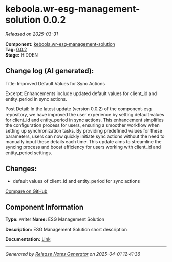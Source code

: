 #  keboola.wr-esg-management-solution 0.0.2

_Released on 2025-03-31_

**Component:** [keboola.wr-esg-management-solution](https://github.com/keboola/component-esg)  
**Tag:** [0.0.2](https://github.com/keboola/component-esg/releases/tag/0.0.2)  
**Stage:** HIDDEN


## Change log (AI generated):
Title: Improved Default Values for Sync Actions

Excerpt: Enhancements include updated default values for client_id and entity_period in sync actions.

Post Detail: In the latest update (version 0.0.2) of the component-esg repository, we have improved the user experience by setting default values for client_id and entity_period in sync actions. This enhancement simplifies the configuration process for users, ensuring a smoother workflow when setting up synchronization tasks. By providing predefined values for these parameters, users can now quickly initiate sync actions without the need to manually input these details each time. This update aims to streamline the syncing process and boost efficiency for users working with client_id and entity_period settings.



## Changes:



- default values of client_id and entity_period for sync actions 



[Compare on GitHub](https://github.com/keboola/component-esg/compare/0.0.1...0.0.2)



## Component Information
**Type:** writer
**Name:** ESG Management Solution

**Description:** ESG Management Solution short description


**Documentation:** [Link](https://github.com/keboola/component-esg/blob/master/README.md)



---
_Generated by [Release Notes Generator](https://github.com/keboola/release-notes-generator)
on 2025-04-01 12:41:36_